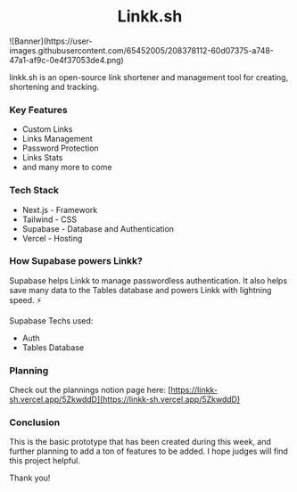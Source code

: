 <center>
  <h1>Linkk.sh</h1>
</center>
![Banner](https://user-images.githubusercontent.com/65452005/208378112-60d07375-a748-47a1-af9c-0e4f37053de4.png)


linkk.sh is an open-source link shortener and management tool for creating, shortening and tracking.

### Key Features

- Custom Links
- Links Management
- Password Protection
- Links Stats
- and many more to come

### Tech Stack

- Next.js - Framework
- Tailwind - CSS
- Supabase - Database and Authentication
- Vercel - Hosting

### How Supabase powers Linkk?

Supabase helps Linkk to manage passwordless authentication. It also helps save many data to the Tables database and powers Linkk with lightning speed. ⚡️

Supabase Techs used:

- Auth
- Tables Database

### Planning

Check out the plannings notion page here: [https://linkk-sh.vercel.app/5ZkwddD](https://linkk-sh.vercel.app/5ZkwddD)

### Conclusion

This is the basic prototype that has been created during this week, and further planning to add a ton of features to be added. I hope judges will find this project helpful. 

Thank you!
